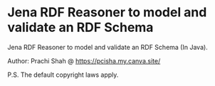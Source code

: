 # Jena RDF Reasoner to model and validate an RDF Schema
Jena RDF Reasoner to model and validate an RDF Schema (In Java).

Author: Prachi Shah @ https://pcisha.my.canva.site/

P.S. The default copyright laws apply.

